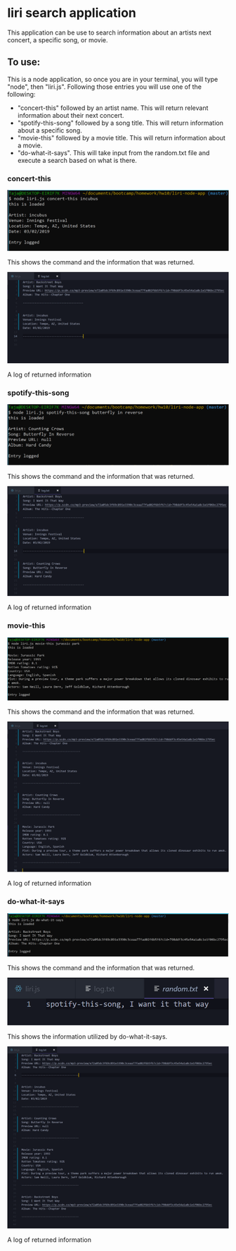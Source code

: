 # liri search application
This application can be use to search information about an artists next concert, a specific song, or movie.

## To use:
This is a node application, so once you are in your terminal, you will type "node", then "liri.js". 
Following those entries you will use one of the following:
* "concert-this" followed by an artist name. This will return relevant information about their next concert.
* "spotify-this-song" followed by a song title. This will return information about a specific song.
* "movie-this" followed by a movie title. This will return information about a movie.
* "do-what-it-says". This will take input from the random.txt file and execute a search based on what is there.


### concert-this

![concert-this](/pictures/concert-this.png)

This shows the command and the information that was returned.

![concert-this-log](/pictures/concert-this-log.png)

A log of returned information


### spotify-this-song

![spotify-this-song](/pictures/spotify-this-song.png)

This shows the command and the information that was returned.

![spotify-this-song-log](/pictures/spotify-this-song-log.png)

A log of returned information


### movie-this

![movie-this](/pictures/movie-this.png)

This shows the command and the information that was returned.

![movie-this-log](/pictures/movie-this-log.png)

A log of returned information


### do-what-it-says

![do-what-it-says](/pictures/do-what-it-says.png)

This shows the command and the information that was returned.

![random.txt file](/pictures/random-txt.png)

This shows the information utilized by do-what-it-says.

![do-what-it-says-log](/pictures/do-what-it-says-log.png)

A log of returned information